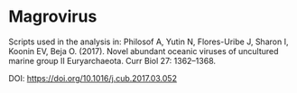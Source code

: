 # Magrovirus
Scripts used in the analysis in:
Philosof A, Yutin N, Flores-Uribe J, Sharon I, Koonin EV, Beja O. (2017). Novel abundant oceanic viruses of uncultured marine group II Euryarchaeota. Curr Biol 27: 1362–1368.

DOI: https://doi.org/10.1016/j.cub.2017.03.052
